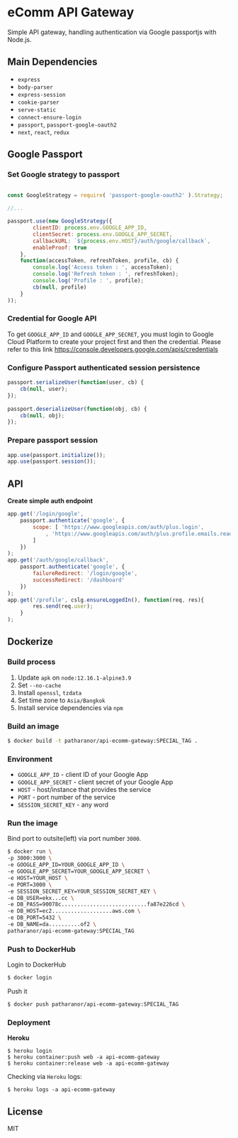 # **eComm API Gateway**

Simple API gateway, handling authentication via Google passportjs with Node.js.

## **Main Dependencies**

 - `express`
 - `body-parser`
 - `express-session`
 - `cookie-parser`
 - `serve-static`
 - `connect-ensure-login`
 - `passport`, `passport-google-oauth2`
 - `next`, `react`, `redux`

## **Google Passport**

### **Set Google strategy to passport**

```js

const GoogleStrategy = require( 'passport-google-oauth2' ).Strategy;

//...

passport.use(new GoogleStrategy({
        clientID: process.env.GOOGLE_APP_ID,
        clientSecret: process.env.GOOGLE_APP_SECRET,
        callbackURL: `${process.env.HOST}/auth/google/callback`, 
        enableProof: true
    },
    function(accessToken, refreshToken, profile, cb) {
        console.log('Access token : ', accessToken);
        console.log('Refresh token : ', refreshToken);
        console.log('Profile : ', profile);
        cb(null, profile)
    }
));
```

### Credential for Google API

To get `GOOGLE_APP_ID` and `GOOGLE_APP_SECRET`, you must login to Google Cloud Platform to create your project first and then the credential. Please refer to this link https://console.developers.google.com/apis/credentials

### **Configure Passport authenticated session persistence**

```js
passport.serializeUser(function(user, cb) {
    cb(null, user);
});
  
passport.deserializeUser(function(obj, cb) {
    cb(null, obj);
});
```

### **Prepare passport session**

```js
app.use(passport.initialize());
app.use(passport.session());
```

## **API**

**Create simple auth endpoint**

```js
app.get('/login/google', 
    passport.authenticate('google', { 
        scope: [ 'https://www.googleapis.com/auth/plus.login',
            , 'https://www.googleapis.com/auth/plus.profile.emails.read' 
        ]
    })
);
app.get('/auth/google/callback',
    passport.authenticate('google', { 
        failureRedirect: '/login/google',
        successRedirect: '/dashboard'
    })
);
app.get('/profile', cslg.ensureLoggedIn(), function(req, res){
        res.send(req.user);
    }
);
```

## **Dockerize**

### **Build process** 

 1. Update `apk` on `node:12.16.1-alpine3.9`
 2. Set `--no-cache` 
 3. Install `openssl`, `tzdata`
 4. Set time zone to `Asia/Bangkok`
 5. Install service dependencies via `npm` 

### **Build an image**

```bash
$ docker build -t patharanor/api-ecomm-gateway:SPECIAL_TAG .
```
### **Environment**

 - `GOOGLE_APP_ID` - client ID of your Google App
 - `GOOGLE_APP_SECRET` - client secret of your Google App
 - `HOST` - host/instance that provides the service
 - `PORT` - port number of the service
 - `SESSION_SECRET_KEY` - any word

### **Run the image**

Bind port to outsite(left) via port number `3000`.

```bash
$ docker run \
-p 3000:3000 \
-e GOOGLE_APP_ID=YOUR_GOOGLE_APP_ID \
-e GOOGLE_APP_SECRET=YOUR_GOOGLE_APP_SECRET \
-e HOST=YOUR_HOST \
-e PORT=3000 \
-e SESSION_SECRET_KEY=YOUR_SESSION_SECRET_KEY \
-e DB_USER=ekx...cc \
-e DB_PASS=90078c...........................fa87e226cd \
-e DB_HOST=ec2...................aws.com \
-e DB_PORT=5432 \
-e DB_NAME=da..........of2 \
patharanor/api-ecomm-gateway:SPECIAL_TAG
```

### **Push to DockerHub**

Login to DockerHub

```bash
$ docker login
```

Push it
```bash
$ docker push patharanor/api-ecomm-gateway:SPECIAL_TAG
```

### **Deployment**

**Heroku**

```
$ heroku login
$ heroku container:push web -a api-ecomm-gateway
$ heroku container:release web -a api-ecomm-gateway
```
Checking via `Heroku` logs:
```
$ heroku logs -a api-ecomm-gateway
```

## **License**

MIT